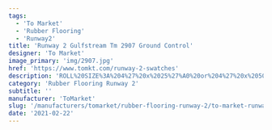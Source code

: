 ```yaml
---
tags:
  - 'To Market'
  - 'Rubber Flooring'
  - 'Runway2'
title: 'Runway 2 Gulfstream Tm 2907 Ground Control'
designer: 'To Market'
image_primary: 'img/2907.jpg'
href: 'https://www.tomkt.com/runway-2-swatches'
description: 'ROLL%20SIZE%3A%204%27%20x%2025%27%A0%20or%204%27%20x%2050%27'
category: 'Rubber Flooring Runway 2'
subtitle: ''
manufacturer: 'ToMarket'
slug: '/manufacturers/tomarket/rubber-flooring-runway-2/to-market-runway-2-gulfstream-tm-2907-ground-control'
date: '2021-02-22'
---
```

